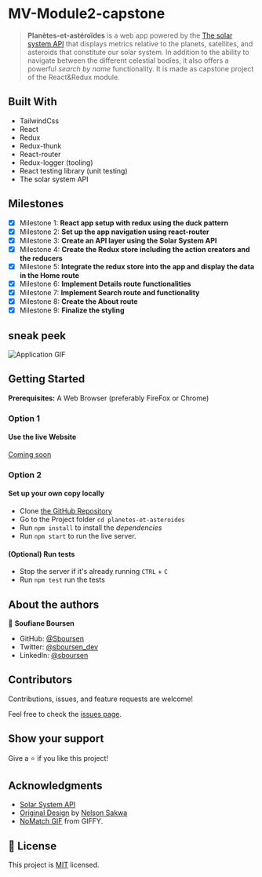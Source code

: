 # MV-Module2-capstone

> **Planètes-et-astéroïdes** is a web app powered by the [The solar system API](https://api.le-systeme-solaire.net/en/) that displays metrics relative to the planets, satellites, and asteroids that constitute our solar system. In addition to the ability to navigate between the different celestial bodies, it also offers a powerful _search by name_ functionality. It is made as capstone project of the React&Redux module.

## Built With

- TailwindCss
- React
- Redux
- Redux-thunk
- React-router
- Redux-logger (tooling)
- React testing library (unit testing)
- The solar system API

## Milestones

- [x] Milestone 1: **React app setup with redux using the duck pattern**
- [x] Milestone 2: **Set up the app navigation using react-router**
- [x] Milestone 3: **Create an API layer using the Solar System API**
- [x] Milestone 4: **Create the Redux store including the action creators and the reducers**
- [x] Milestone 5: **Integrate the redux store into the app and display the data in the Home route**
- [x] Milestone 6: **Implement Details route functionalities**
- [x] Milestone 7: **Implement Search route and functionality**
- [x] Milestone 8: **Create the About route**
- [x] Milestone 9: **Finalize the styling**

## sneak peek

![Application GIF](./src/images/space-travelers.gif)

## Getting Started

**Prerequisites:** A Web Browser (preferably FireFox or Chrome)

### **Option 1**

#### Use the live Website

[Coming soon](https://)

### **Option 2**

#### Set up your own copy locally

- Clone [the GitHub Repository](https://github.com/Sboursen/planetes-et-asteroides)
- Go to the Project folder `cd planetes-et-asteroides`
- Run `npm install` to install the _dependencies_
- Run `npm start` to run the live server.

#### (Optional) Run tests

- Stop the server if it's already running `CTRL` + `C`
- Run `npm test` run the tests

## About the authors

👤 **Soufiane Boursen**

- GitHub: [@Sboursen](https://github.com/Sboursen)
- Twitter: [@sboursen_dev](https://twitter.com/sboursen_dev)
- LinkedIn: [@sboursen](https://linkedin.com/in/sboursen)

## Contributors

Contributions, issues, and feature requests are welcome!

Feel free to check the [issues page](../../issues/).

## Show your support

Give a ⭐️ if you like this project!

## Acknowledgments

- [Solar System API](https://api.le-systeme-solaire.net/en/)
- [Original Design](<https://www.behance.net/gallery/31579789/Ballhead-App-(Free-PSDs)>) by [Nelson Sakwa](https://www.behance.net/sakwadesignstudio)
- [NoMatch GIF](https://giphy.com/gifs/epitaphrecords-music-video-3o7btZ3T6y3JTmjg4w) from GIFFY.

## 📝 License

This project is [MIT](./LICENSE) licensed.
